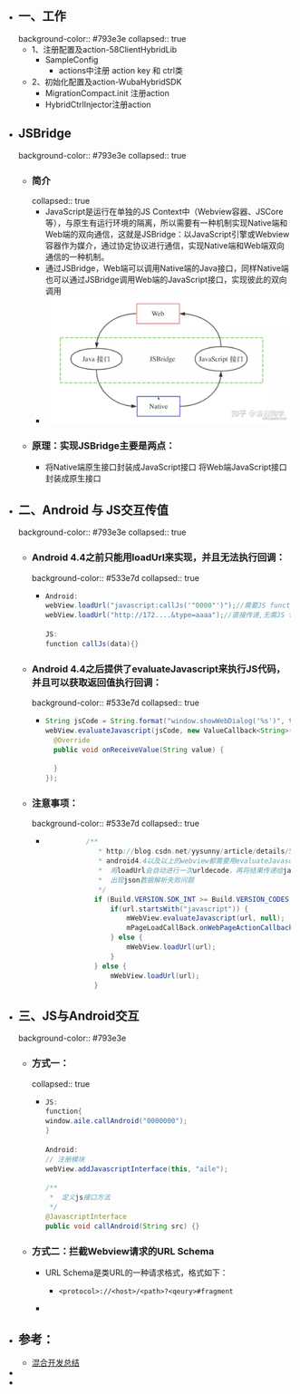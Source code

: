 - ## 一、工作
  background-color:: #793e3e
  collapsed:: true
	- 1、注册配置及action-58ClientHybridLib
		- SampleConfig
			- actions中注册 action key 和 ctrl类
	- 2、初始化配置及action-WubaHybridSDK
		- MigrationCompact.init 注册action
		- HybridCtrlInjector注册action
- ## JSBridge
  background-color:: #793e3e
  collapsed:: true
	- ### 简介
	  collapsed:: true
		- JavaScript是运行在单独的JS Context中（Webview容器、JSCore等），与原生有运行环境的隔离，所以需要有一种机制实现Native端和Web端的双向通信，这就是JSBridge：以JavaScript引擎或Webview容器作为媒介，通过协定协议进行通信，实现Native端和Web端双向通信的一种机制。
		- 通过JSBridge，Web端可以调用Native端的Java接口，同样Native端也可以通过JSBridge调用Web端的JavaScript接口，实现彼此的双向调用
		- ![image.png](../assets/image_1665228399254_0.png)
	- ### 原理：实现JSBridge主要是两点：
		- 将Native端原生接口封装成JavaScript接口
		  将Web端JavaScript接口封装成原生接口
- ## 二、Android 与 JS交互传值
  background-color:: #793e3e
  collapsed:: true
	- ### Android 4.4之前只能用loadUrl来实现，并且无法执行回调：
	  background-color:: #533e7d
	  collapsed:: true
		- ```java
		  Android:
		  webView.loadUrl("javascript:callJs('"0000"')");//需要JS function callJs函数
		  webView.loadUrl("http://172....&type=aaaa");//直接传递,无需JS function 
		  
		  JS:
		  function callJs(data){}
		  
		  ```
	- ### Android 4.4之后提供了evaluateJavascript来执行JS代码，并且可以获取返回值执行回调：
	  background-color:: #533e7d
	  collapsed:: true
		- ```java
		  String jsCode = String.format("window.showWebDialog('%s')", text);
		  webView.evaluateJavascript(jsCode, new ValueCallback<String>() {
		    @Override
		    public void onReceiveValue(String value) {
		  
		    }
		  });
		  ```
	- ### 注意事项：
	  background-color:: #533e7d
	  collapsed:: true
		- ```java
		   			/**
		               * http://blog.csdn.net/yysunny/article/details/54895712
		               * android4.4以及以上的webview都需要用evaluateJavascript() 调用javascript的方法。
		               *  用loadUrl会自动进行一次urldecode，再将结果传递给javascript。
		               *  出现json数据解析失败问题
		               */
		              if (Build.VERSION.SDK_INT >= Build.VERSION_CODES.KITKAT) {
		                  if(url.startsWith("javascript")) {
		                      mWebView.evaluateJavascript(url, null);
		                      mPageLoadCallBack.onWebPageActionCallback(url);
		                  } else {
		                      mWebView.loadUrl(url);
		                  }
		              } else {
		                  mWebView.loadUrl(url);
		              }
		  ```
- ## 三、JS与Android交互
  background-color:: #793e3e
	- ### 方式一：
	  collapsed:: true
		- ```java
		  JS:
		  function{
		  window.aile.callAndroid("0000000");
		  }
		  
		  Android:
		  // 注册模块
		  webView.addJavascriptInterface(this, "aile");
		  
		  /**
		   *  定义js接口方法
		   */
		  @JavascriptInterface
		  public void callAndroid(String src) {}
		  
		  ```
	- ### 方式二：拦截Webview请求的URL Schema
		- URL Schema是类URL的一种请求格式，格式如下：
			- ```
			  <protocol>://<host>/<path>?<qeury>#fragment
			  ```
		-
- ## 参考：
	- [混合开发总结](https://blog.csdn.net/ware00/article/details/110805684)
-
-